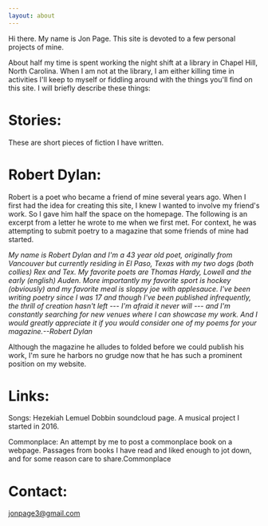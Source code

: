 ```yaml
---
layout: about
---
```


Hi there. My name is Jon Page. This site is devoted to a few personal projects of mine. 

About half my time is spent working the night shift at a library in Chapel Hill, North Carolina. When I am not at the library, I am either killing time in activities I'll keep to myself or fiddling around with the things you'll find on this site. I will briefly describe these things:

# Stories:
These are short pieces of fiction I have written.

# Robert Dylan:
Robert is a poet who became a friend of mine several years ago. When I first had the idea for creating this site, I knew I wanted to involve my friend's work. So I gave him half the space on the homepage. The following is an excerpt from a letter he wrote to me when we first met. For context, he was attempting to submit poetry to a magazine that some friends of mine had started.  

*My name is Robert Dylan and I'm a 43 year old poet, originally from Vancouver but currently residing in El Paso, Texas with my two dogs (both collies) Rex and Tex.  My favorite poets are Thomas Hardy, Lowell and the early (english) Auden.  More importantly my favorite sport is hockey (obviously) and my favorite meal is sloppy joe with applesauce. I've been writing poetry since I was 17 and though I've been published infrequently, the thrill of creation hasn't left --- I'm afraid it never will --- and I'm constantly searching for new venues where I can showcase my work.  And I would greatly appreciate it if you would consider one of my poems for your magazine.--Robert Dylan*

Although the magazine he alludes to folded before we could publish his work, I'm sure he harbors no grudge now that he has such a prominent position on my website. 

# Links:
Songs: Hezekiah Lemuel Dobbin soundcloud page. A musical project I started in 2016.   

Commonplace: An attempt by me to post a commonplace book on a webpage. Passages from books I have read and liked enough to jot down, and for some reason care to share.Commonplace

# Contact:
jonpage3@gmail.com 


